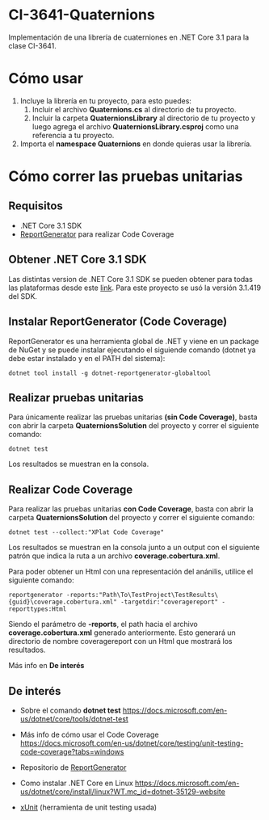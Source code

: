 # CI-3641-Quaternions
Implementación de una librería de cuaterniones en .NET Core 3.1 para la clase CI-3641.

# Cómo usar

1. Incluye la librería en tu proyecto, para esto puedes:
	1. Incluir el archivo **Quaternions.cs** al directorio de tu proyecto.
	2. Incluir la carpeta **QuaternionsLibrary** al directorio de tu proyecto y luego agrega el archivo **QuaternionsLibrary.csproj** como una referencia a tu proyecto.
2. Importa el **namespace Quaternions** en donde quieras usar la librería.

# Cómo correr las pruebas unitarias
##  Requisitos
- .NET Core 3.1 SDK
- [ReportGenerator](https://github.com/danielpalme/ReportGenerator "ReportGenerator") para realizar Code Coverage

## Obtener .NET Core 3.1 SDK
Las distintas version de .NET Core 3.1 SDK se pueden obtener para todas las plataformas desde este [link](https://dotnet.microsoft.com/en-us/download/dotnet/3.1 "link"). Para este proyecto se usó la versión 3.1.419 del SDK.

## Instalar ReportGenerator (Code Coverage)
ReportGenerator es una herramienta global de .NET y viene en un package de NuGet y se puede instalar ejecutando el siguiende comando (dotnet ya debe estar instalado y en el PATH del sistema):

	dotnet tool install -g dotnet-reportgenerator-globaltool

## Realizar pruebas unitarias
Para únicamente realizar las pruebas unitarias **(sin Code Coverage)**, basta con abrir la carpeta **QuaternionsSolution** del proyecto y correr el siguiente comando:

	dotnet test

Los resultados se muestran en la consola.

## Realizar Code Coverage
Para realizar las pruebas unitarias **con Code Coverage**, basta con abrir la carpeta **QuaternionsSolution** del proyecto y correr el siguiente comando:

	dotnet test --collect:"XPlat Code Coverage"

Los resultados se muestran en la consola junto a un output con el siguiente patrón que indica la ruta a un archivo **coverage.cobertura.xml**.

Para poder obtener un Html con una representación del anánilis, utilice el siguiente comando:

	reportgenerator -reports:"Path\To\TestProject\TestResults\{guid}\coverage.cobertura.xml" -targetdir:"coveragereport" -reporttypes:Html

Siendo el parámetro de **-reports**, el path hacia el archivo **coverage.cobertura.xml** generado anteriormente. Esto generará un directorio de nombre coveragereport con un Html que mostrará los resultados. 

Más info en **De interés**

## De interés
- Sobre el comando **dotnet test** https://docs.microsoft.com/en-us/dotnet/core/tools/dotnet-test

- Más info de cómo usar el Code Coverage https://docs.microsoft.com/en-us/dotnet/core/testing/unit-testing-code-coverage?tabs=windows

- Repositorio de [ReportGenerator](https://github.com/danielpalme/ReportGenerator "ReportGenerator")

- Como instalar .NET Core en Linux https://docs.microsoft.com/en-us/dotnet/core/install/linux?WT.mc_id=dotnet-35129-website

- [xUnit](https://xunit.net "xUnit") (herramienta de unit testing usada)
